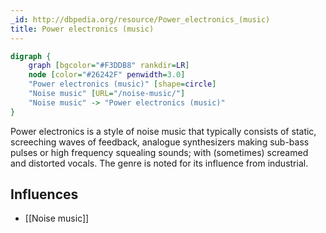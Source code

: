 ```yaml
---
_id: http://dbpedia.org/resource/Power_electronics_(music)
title: Power electronics (music)
---
```


```dot
digraph {
	graph [bgcolor="#F3DDB8" rankdir=LR]
	node [color="#26242F" penwidth=3.0]
	"Power electronics (music)" [shape=circle]
	"Noise music" [URL="/noise-music/"]
	"Noise music" -> "Power electronics (music)"
}
```

Power electronics is a style of noise music that typically consists of static, screeching waves of feedback, analogue synthesizers making sub-bass pulses or high frequency squealing sounds; with (sometimes) screamed and distorted vocals. The genre is noted for its influence from industrial.

## Influences

- [[Noise music]]

